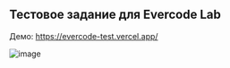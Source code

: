 ## Тестовое задание для Evercode Lab
Демо: https://evercode-test.vercel.app/

![image](https://user-images.githubusercontent.com/48350940/122307496-2363bf80-cf13-11eb-854e-e4ec8d7ddd84.png)
